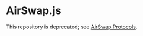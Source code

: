 # AirSwap.js

This repository is deprecated; see [AirSwap Protocols](https://github.com/airswap/airswap-protocols).
